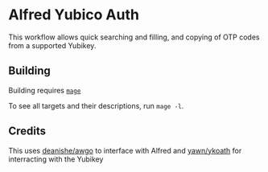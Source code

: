 # Alfred Yubico Auth

This workflow allows quick searching and filling, and copying of OTP codes from a supported Yubikey.

## Building

Building requires [`mage`](https://magefile.org/)

To see all targets and their descriptions, run `mage -l`.

## Credits

This uses [deanishe/awgo](https://github.com/deanishe/awgo) to interface with Alfred and [yawn/ykoath](https://github.com/yawn/ykoath) for interracting with the Yubikey
